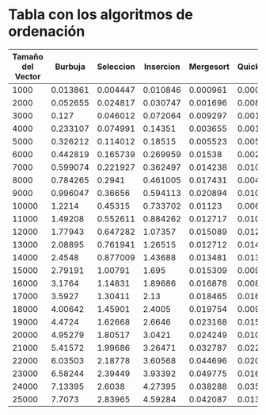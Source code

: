 # Tabla con los algoritmos de ordenación

| Tamaño del Vector | Burbuja | Seleccion | Insercion | Mergesort | Quicksort |
|-------------------|---------|-----------|-----------|-----------|-----------|
|1000|0.013861|0.004447|0.010846|0.000961|0.00039|
|2000|0.052655|0.024817|0.030747|0.001696|0.008876|
|3000|0.127|0.046012|0.072064|0.009297|0.001323|
|4000|0.233107|0.074991|0.14351|0.003655|0.001882|
|5000|0.326212|0.114012|0.18515|0.005523|0.005961|
|6000|0.442819|0.165739|0.269959|0.01538|0.002763|
|7000|0.599074|0.221927|0.362497|0.014238|0.010677|
|8000|0.784265|0.2941|0.461005|0.017431|0.00463|
|9000|0.996047|0.36656|0.594113|0.020894|0.010894|
|10000|1.2214|0.45315|0.733702|0.01123|0.006743|
|11000|1.49208|0.552611|0.884262|0.012717|0.010504|
|12000|1.77943|0.647282|1.07357|0.015089|0.01281|
|13000|2.08895|0.761941|1.26515|0.012712|0.014408|
|14000|2.4548|0.877009|1.43688|0.013481|0.013323|
|15000|2.79191|1.00791|1.695|0.015309|0.009076|
|16000|3.1764|1.14831|1.89686|0.016878|0.008292|
|17000|3.5927|1.30411|2.13|0.018465|0.016317|
|18000|4.00642|1.45901|2.4005|0.019754|0.00937|
|19000|4.4724|1.62668|2.6646|0.023168|0.015159|
|20000|4.95279|1.80517|3.0421|0.024249|0.010224|
|21000|5.41572|1.99686|3.26471|0.032787|0.022666|
|22000|6.03503|2.18778|3.60568|0.044696|0.020303|
|23000|6.58244|2.39449|3.93392|0.049775|0.016064|
|24000|7.13395|2.6038|4.27395|0.038288|0.035073|
|25000|7.7073|2.83965|4.59284|0.042087|0.013469|
